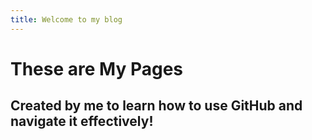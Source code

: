 ```yaml
---
title: Welcome to my blog
---
```

# These are My Pages
## Created by me to learn how to use GitHub and navigate it effectively!
